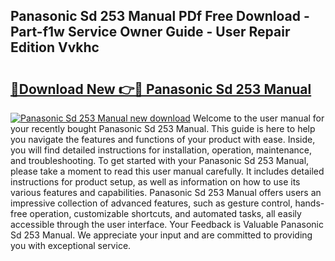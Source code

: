 ## Panasonic Sd 253 Manual PDf Free Download - Part-f1w Service Owner Guide - User Repair Edition Vvkhc

# <h2><a href="http://cf10162.oget.top/?id=Panasonic+Sd+253+Manual">🔗Download New 👉🔴 Panasonic Sd 253 Manual</a></h2>

[![Panasonic Sd 253 Manual new download](https://i.imgur.com/5g1atiW.png)](http://cf10162.oget.top/?id=Panasonic+Sd+253+Manual)
Welcome to the user manual for your recently bought Panasonic Sd 253 Manual. This guide is here to help you navigate the features and functions of your product with ease. Inside, you will find detailed instructions for installation, operation, maintenance, and troubleshooting. To get started with your Panasonic Sd 253 Manual, please take a moment to read this user manual carefully. It includes detailed instructions for product setup, as well as information on how to use its various features and capabilities. Panasonic Sd 253 Manual offers users an impressive collection of advanced features, such as gesture control, hands-free operation, customizable shortcuts, and automated tasks, all easily accessible through the user interface. Your Feedback is Valuable Panasonic Sd 253 Manual. We appreciate your input and are committed to providing you with exceptional service.

